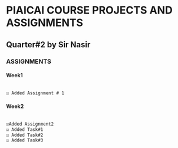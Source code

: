 # PIAICAI COURSE PROJECTS AND ASSIGNMENTS
## **Quarter#2 by Sir Nasir**
### **ASSIGNMENTS** 
#### **Week1**
```diff

☑️ Added Assignment # 1
```
#### **Week2**
```diff

☑️Added Assignment2
☑️ Added Task#1
☑️ Added Task#2
☑️ Added Task#3

```
